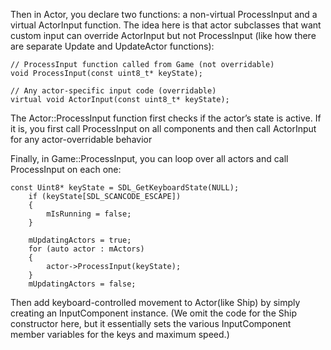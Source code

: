 Then in Actor, you declare two functions: a non-virtual
ProcessInput and a virtual ActorInput function.
The idea here is that actor subclasses that want custom
input can override ActorInput but not ProcessInput
(like how there are separate Update and UpdateActor
functions):

```
// ProcessInput function called from Game (not overridable)
void ProcessInput(const uint8_t* keyState);

// Any actor-specific input code (overridable)
virtual void ActorInput(const uint8_t* keyState);
```

The Actor::ProcessInput function first checks if the
actor’s state is active. If it is, you first call
ProcessInput on all components and then call
ActorInput for any actor-overridable behavior

Finally, in Game::ProcessInput, you can loop over all
actors and call ProcessInput on each one:

```
const Uint8* keyState = SDL_GetKeyboardState(NULL);
	if (keyState[SDL_SCANCODE_ESCAPE])
	{
		mIsRunning = false;
	}

	mUpdatingActors = true;
	for (auto actor : mActors)
	{
		actor->ProcessInput(keyState);
	}
	mUpdatingActors = false;
```

Then add keyboard-controlled
movement to Actor(like Ship) by simply creating an
InputComponent instance. (We omit the code for the
Ship constructor here, but it essentially sets the various
InputComponent member variables for the keys and
maximum speed.)
